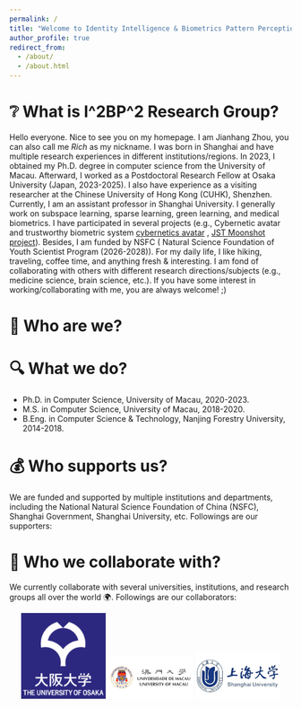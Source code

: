 ```yaml
---
permalink: /
title: "Welcome to Identity Intelligence & Biometrics Pattern Perception Research Group (I^2BP^2 Research Group)!"
author_profile: true
redirect_from: 
  - /about/
  - /about.html
---
```


❔ What is I^2BP^2 Research Group?
======
Hello everyone. Nice to see you on my homepage. I am Jianhang Zhou, you can also call me _Rich_ as my nickname. I was born in Shanghai and have multiple research experiences in different institutions/regions. In 2023, I obtained my Ph.D. degree in computer science from the University of Macau. Afterward, I worked as a Postdoctoral Research Fellow at Osaka University (Japan, 2023-2025). I also have experience as a visiting researcher at the Chinese University of Hong Kong (CUHK), Shenzhen. Currently, I am an assistant professor in Shanghai University. I generally work on subspace learning, sparse learning, green learning, and medical biometrics. I have participated in several projects (e.g., Cybernetic avatar and trustworthy biometric system [cybernetics avatar](https://avatar-life.jp/) , [JST Moonshot project](https://www8.cao.go.jp/cstp/english/moonshot/sub1_en.html)). Besides, I am funded by NSFC ( Natural Science Foundation of Youth Scientist Program (2026-2028)). For my daily life, I like hiking, traveling, coffee time, and anything fresh & interesting. I am fond of collaborating with others with different research directions/subjects (e.g., medicine science, brain science, etc.). If you have some interest in working/collaborating with me, you are always welcome! ;)

🙋 Who are we?
======


🔍 What we do?
======
* Ph.D. in Computer Science, University of Macau, 2020-2023.
* M.S. in Computer Science, University of Macau, 2018-2020.
* B.Eng. in Computer Science & Technology, Nanjing Forestry University, 2014-2018.

💰 Who supports us?
======
We are funded and supported by multiple institutions and departments, including the National Natural Science Foundation of China (NSFC), Shanghai Government, Shanghai University, etc. Followings are our supporters:



🤝 Who we collaborate with?
======
We currently collaborate with several universities, institutions, and research groups all over the world 🌍. Followings are our collaborators:

<p align="center">
  <img src="/images/UO.png" width="30%" alt="Osaka University" />
  <img src="/images/UM.jfif" width="30%" alt="University of Macau" />
  <img src="/images/3031-universite-shanghai.jpg" width="30%" alt="Shanghai University" />
</p>

